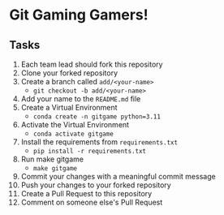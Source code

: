 # Git Gaming Gamers!

## Tasks

1. Each team lead should fork this repository
2. Clone your forked repository
3. Create a branch called `add/<your-name>`
    - ```git checkout -b add/<your-name>```
4. Add your name to the `README.md` file
5. Create a Virtual Environment
    - ```conda create -n gitgame python=3.11```
6. Activate the Virtual Environment
    - ```conda activate gitgame```
7. Install the requirements from `requirements.txt`
    - ```pip install -r requirements.txt```
8. Run make gitgame
    - ```make gitgame```
9. Commit your changes with a meaningful commit message
10. Push your changes to your forked repository
11. Create a Pull Request to this repository
12. Comment on someone else's Pull Request

<LukasMathesius>
